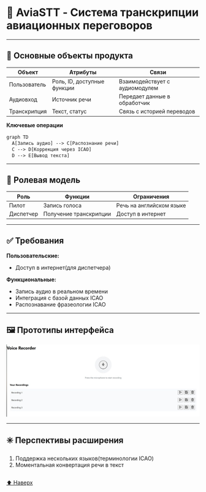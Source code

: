 # 🛫 AviaSTT - Система транскрипции авиационных переговоров

---

## 🧩 Основные объекты продукта


| Объект           | Атрибуты                     | Связи                          |
|------------------|------------------------------|--------------------------------|
| Пользователь     | Роль, ID, доступные функции  | Взаимодействует с аудиомодулем |
| Аудиовход        | Источник речи                     | Передает данные в обработчик   |
| Транскрипция     | Текст, статус | Связь с историей переводов     |

**Ключевые операции**
```mermaid
graph TD
  A[Запись аудио] --> C[Распознание речи]
  C --> D[Коррекция через ICAO]
  D --> E[Вывод текста]
```

---

## 📗 Ролевая модель

| Роль      | Функции                | Ограничения      |
| --------- | ---------------------- | ---------------- |
| Пилот     | Запись голоса          | Речь на английском языке                |
| Диспетчер | Получение транскрипции | Доступ в интернет |

---

## ✅ Требования

**Пользовательские:**
- Доступ в интернет(для диспетчера)

**Функциональные:**
- Запись аудио в реальном времени
- Интеграция с базой данных ICAO
- Распознавание фразеологии ICAO

---

## 🖼️ Прототипы интерфейса

![](https://github.com/filimonq/AviaSTT/blob/a357d20e3ee0b2345694c1c5e2bfb6674386cdac/Desc/pilot-ui.png)

---

## ✳️ Перспективы расширения

1. Поддержка нескольких языков(терминологии ICAO)
2. Моментальная конвертация речи в текст
##  
##

[⬆ Наверх](#-aviaSTT---система-транскрипции-авиационных-переговоров)
